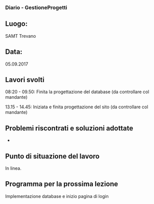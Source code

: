 ### Diario - GestioneProgetti
## Luogo:
SAMT Trevano

## Data: 
05.09.2017

## Lavori svolti
08:20 - 09.50:  Finita la progettazione del database (da controllare col mandante)

13.15 - 14.45: Iniziata e finita progettazione del sito (da controllare col mandante)

## Problemi riscontrati e soluzioni adottate
-

## Punto di situazione del lavoro
In linea.

## Programma per la prossima lezione
Implementazione database e inizio pagina di login
